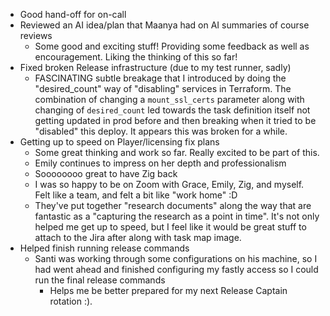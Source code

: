 - Good hand-off for on-call
- Reviewed an AI idea/plan that Maanya had on AI summaries of course reviews
	- Some good and exciting stuff! Providing some feedback as well as encouragement. Liking the thinking of this so far!
- Fixed broken Release infrastructure (due to my test runner, sadly)
	- FASCINATING subtle breakage that I introduced by doing the "desired_count" way of "disabling" services in Terraform. The combination of changing a `mount_ssl_certs` parameter along with changing of `desired_count` led towards the task definition itself not getting updated in prod before and then breaking when it tried to be "disabled" this deploy. It appears this was broken for a while.
- Getting up to speed on Player/licensing fix plans
	- Some great thinking and work so far. Really excited to be part of this.
	- Emily continues to impress on her depth and professionalism
	- Soooooooo great to have Zig back
	- I was so happy to be on Zoom with Grace, Emily, Zig, and myself. Felt like a team, and felt a bit like "work home" :D
	- They've put together "research documents" along the way that are fantastic as a "capturing the research as a point in time". It's not only helped me get up to speed, but I feel like it would be great stuff to attach to the Jira after along with task map image.
- Helped finish running release commands
	- Santi was working through some configurations on his machine, so I had went ahead and finished configuring my fastly access so I could run the final release commands
		- Helps me be better prepared for my next Release Captain rotation :).
